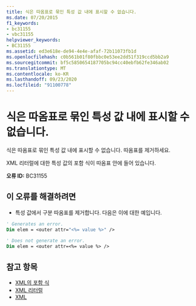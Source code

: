 ```yaml
---
title: 식은 따옴표로 묶인 특성 값 내에 표시할 수 없습니다.
ms.date: 07/20/2015
f1_keywords:
- bc31155
- vbc31155
helpviewer_keywords:
- BC31155
ms.assetid: ed3e618e-de94-4e4e-afaf-72b11073fb1d
ms.openlocfilehash: c0b561b01f80fbbc0e53ee2dd51f319ccd5bb2a9
ms.sourcegitcommit: bf5c5850654187705bc94cc40ebfb62fe346ab02
ms.translationtype: MT
ms.contentlocale: ko-KR
ms.lasthandoff: 09/23/2020
ms.locfileid: "91100778"
---
```

# <a name="expression-cannot-appear-inside-a-quoted-attribute-value"></a>식은 따옴표로 묶인 특성 값 내에 표시할 수 없습니다.

식은 따옴표로 묶인 특성 값 내에 표시할 수 없습니다. 따옴표를 제거하세요.  
  
 XML 리터럴에 대한 특성 값의 포함 식이 따옴표 안에 들어 있습니다.  
  
 **오류 ID:** BC31155  
  
## <a name="to-correct-this-error"></a>이 오류를 해결하려면  
  
- 특성 값에서 구분 따옴표를 제거합니다. 다음은 이에 대한 예입니다.  
  
```vb  
' Generates an error.  
Dim elem = <outer attr="<%= value %>" />  
  
' Does not generate an error.  
Dim elem = <outer attr=<%= value %> />  
```  
  
## <a name="see-also"></a>참고 항목

- [XML의 포함 식](../programming-guide/language-features/xml/embedded-expressions-in-xml.md)
- [XML 리터럴](../language-reference/xml-literals/index.md)
- [XML](../programming-guide/language-features/xml/index.md)
